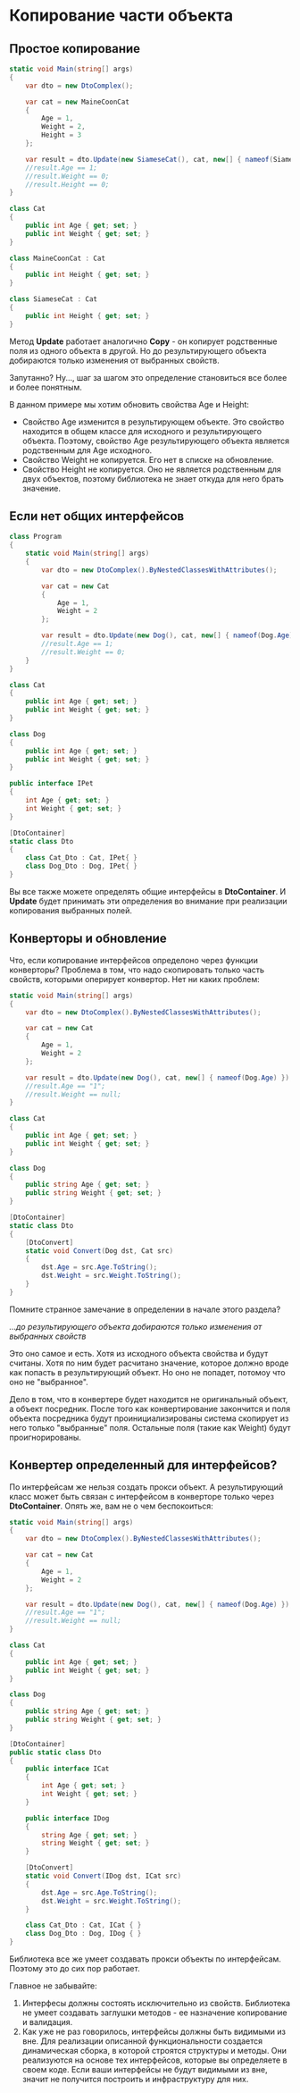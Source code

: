 # Копирование части объекта

## Простое копирование

```csharp
static void Main(string[] args)
{
	var dto = new DtoComplex();

	var cat = new MaineCoonCat
	{
		Age = 1,
		Weight = 2,
		Height = 3
	};

	var result = dto.Update(new SiameseCat(), cat, new[] { nameof(SiameseCat.Age), nameof(SiameseCat.Height) });
	//result.Age == 1;
	//result.Weight == 0;
	//result.Height == 0;
}

class Cat
{
	public int Age { get; set; }
	public int Weight { get; set; }
}

class MaineCoonCat : Cat
{
	public int Height { get; set; }
}

class SiameseCat : Cat
{
	public int Height { get; set; }
}
```

Метод **Update** работает аналогично **Copy** - он копирует родственные поля из одного объекта в другой. Но до результирующего объекта добираются только изменения от выбранных свойств.

Запутанно? Ну..., шаг за шагом это определение становиться все более и более понятным.

В данном примере мы хотим обновить свойства Age и Height:
* Свойство Age изменится в результирующем объекте. Это свойство находится в общем классе для исходного и результирующего объекта. Поэтому, свойство Age результирующего объекта является родственным для Age исходного.
* Свойство Weight не копируется. Его нет в списке на обновление.
* Свойство Height не копируется. Оно не является родственным для двух объектов, поэтому библиотека не знает откуда для него брать значение.

## Если нет общих интерфейсов

```csharp
class Program
{
	static void Main(string[] args)
	{
		var dto = new DtoComplex().ByNestedClassesWithAttributes();

		var cat = new Cat
		{
			Age = 1,
			Weight = 2
		};

		var result = dto.Update(new Dog(), cat, new[] { nameof(Dog.Age) });
		//result.Age == 1;
		//result.Weight == 0;		
	}
}

class Cat
{
	public int Age { get; set; }
	public int Weight { get; set; }
}

class Dog
{
	public int Age { get; set; }
	public int Weight { get; set; }
}

public interface IPet
{
	int Age { get; set; }
	int Weight { get; set; }
}

[DtoContainer]
static class Dto
{
	class Cat_Dto : Cat, IPet{ }
	class Dog_Dto : Dog, IPet{ }
}
```

Вы все также можете определять общие интерфейсы в **DtoContainer**. И **Update** будет принимать эти определения во внимание при реализации копирования выбранных полей.

## Конверторы и обновление

Что, если копирование интерфейсов определоно через функции конверторы? Проблема в том, что надо скопировать только часть свойств, которыми оперирует конвертор. Нет ни каких проблем:

```csharp
static void Main(string[] args)
{
	var dto = new DtoComplex().ByNestedClassesWithAttributes();

	var cat = new Cat
	{
		Age = 1,
		Weight = 2
	};

	var result = dto.Update(new Dog(), cat, new[] { nameof(Dog.Age) });
	//result.Age == "1";
	//result.Weight == null;
}

class Cat
{
	public int Age { get; set; }
	public int Weight { get; set; }
}

class Dog
{
	public string Age { get; set; }
	public string Weight { get; set; }
}

[DtoContainer]
static class Dto
{
	[DtoConvert]
	static void Convert(Dog dst, Cat src)
	{
		dst.Age = src.Age.ToString();
		dst.Weight = src.Weight.ToString();
	}
}
```

Помните странное замечание в определении в начале этого раздела?

*...до результирующего объекта добираются только изменения от выбранных свойств*

Это оно самое и есть. Хотя из исходного объекта свойства и будут считаны. Хотя по ним будет расчитано значение, которое должно вроде как попасть в результирующий объект. Но оно не попадет, потомоу что оно не "выбранное".

Дело в том, что в конвертере будет находится не оригинальный объект, а объект посредник. После того как конвертирование закончится и поля объекта посредника будут проинициализированы система скопирует из него только "выбранные" поля. Остальные поля (такие как Weight) будут проигнорированы.

## Конвертер определенный для интерфейсов?

По интерфейсам же нельзя создать прокси объект. А результирующий класс может быть связан с интерфейсом в конверторе только через **DtoContainer**. Опять же, вам не о чем беспокоиться:

```csharp
static void Main(string[] args)
{
	var dto = new DtoComplex().ByNestedClassesWithAttributes();

	var cat = new Cat
	{
		Age = 1,
		Weight = 2
	};

	var result = dto.Update(new Dog(), cat, new[] { nameof(Dog.Age) });
	//result.Age == "1";
	//result.Weight == null;
}

class Cat
{
	public int Age { get; set; }
	public int Weight { get; set; }
}

class Dog
{
	public string Age { get; set; }
	public string Weight { get; set; }
}

[DtoContainer]
public static class Dto
{
	public interface ICat
	{
		int Age { get; set; }
		int Weight { get; set; }
	}

	public interface IDog
	{
		string Age { get; set; }
		string Weight { get; set; }
	}

	[DtoConvert]
	static void Convert(IDog dst, ICat src)
	{
		dst.Age = src.Age.ToString();
		dst.Weight = src.Weight.ToString();
	}

	class Cat_Dto : Cat, ICat { }
	class Dog_Dto : Dog, IDog { }
}
```

Библиотека все же умеет создавать прокси объекты по интерфейсам. Поэтому это до сих пор работает.

Главное не забывайте:
1. Интерфесы должны состоять исключительно из свойств. Библиотека не умеет создавать заглушки методов - ее назначение копирование и валидация.
2. Как уже не раз говорилось, интерфейсы должны быть видимыми из вне. Для реализации описанной функциональности создается динамическая сборка, в которой строятся структуры и методы. Они реализуются на основе тех интерфейсов, которые вы определяете в своем коде. Если ваши интерфейсы не будут видимыми из вне, значит не получится построить и инфраструктуру для них.


